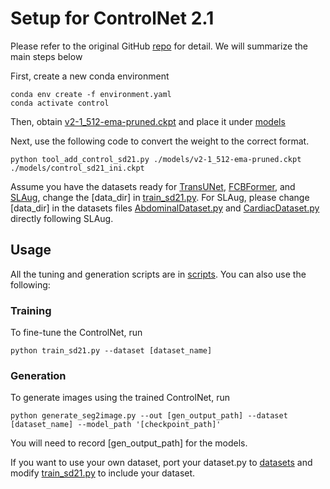 # Setup for ControlNet 2.1
Please refer to the original GitHub [repo](https://github.com/lllyasviel/ControlNet/tree/main) for detail. We will summarize the main steps below

First, create a new conda environment

    conda env create -f environment.yaml
    conda activate control

Then, obtain [v2-1_512-ema-pruned.ckpt](https://huggingface.co/stabilityai/stable-diffusion-2-1-base/tree/main) and place it under [models](./models/)

Next, use the following code to convert the weight to the correct format.

    python tool_add_control_sd21.py ./models/v2-1_512-ema-pruned.ckpt ./models/control_sd21_ini.ckpt

Assume you have the datasets ready for [TransUNet](../TransUNet/README.md), [FCBFormer](../FCBFormer/README.md), and [SLAug](../TransUNet/README.md), change the [data_dir] in [train_sd21.py](./train_sd21.py). For SLAug, please change [data_dir] in the datasets files [AbdominalDataset.py](./datasets/AbdominalDataset.py) and [CardiacDataset.py](./datasets/CardiacDataset.py) directly following SLAug. 


## Usage

All the tuning and generation scripts are in [scripts](./scripts/). You can also use the following:

### Training

To fine-tune the ControlNet, run

    python train_sd21.py --dataset [dataset_name]

### Generation

To generate images using the trained ControlNet, run

    python generate_seg2image.py --out [gen_output_path] --dataset [dataset_name] --model_path '[checkpoint_path]'

You will need to record [gen_output_path] for the models.

If you want to use your own dataset, port your dataset.py to [datasets](./datasets/) and modify [train_sd21.py](train_sd21.py) to include your dataset.